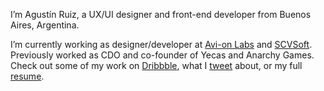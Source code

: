 I’m Agustín Ruiz, a UX/UI designer and front-end developer from Buenos Aires, Argentina.

I’m currently working as designer/developer at [Avi-on Labs](https://avi-on.com/) and [SCVSoft](https://scvsoft.com/). Previously worked as CDO and co-founder of Yecas and Anarchy Games. Check out some of my work on [Dribbble](https://dribbble.com/aguscruiz), what I [tweet](twitter.com/aguscruiz) about, or my full [resume](https://www.linkedin.com/in/aguscruiz/).
